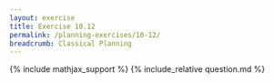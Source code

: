 ```yaml
---
layout: exercise
title: Exercise 10.12
permalink: /planning-exercises/10-12/
breadcrumb: Classical Planning
---
```


{% include mathjax_support %}
{% include_relative question.md %}
